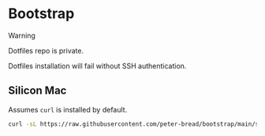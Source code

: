 # Bootstrap

> [!WARNING]
> Dotfiles repo is private.
>
> Dotfiles installation will fail without SSH authentication.

## Silicon Mac

Assumes `curl` is installed by default.

<!-- markdownlint-disable MD013 -->

```sh
curl -sL https://raw.githubusercontent.com/peter-bread/bootstrap/main/silicon-mac.sh | bash
```
